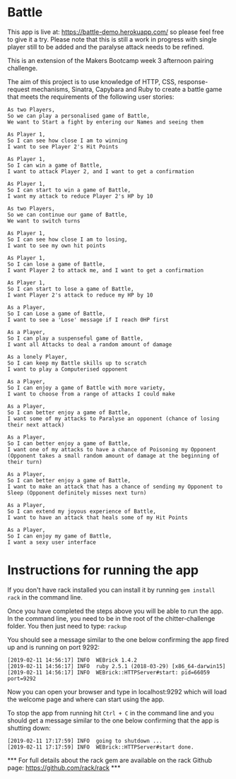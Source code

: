 # Battle

This app is live at: https://battle-demo.herokuapp.com/ so please feel free to give it a try.  Please note that this is still a work in progress with single player still to be added and the paralyse attack needs to be refined.

This is an extension of the Makers Bootcamp week 3 afternoon pairing challenge.  

The aim of this project is to use knowledge of HTTP, CSS, response-request mechanisms, Sinatra, Capybara and Ruby to create a battle game that meets the requirements of the following user stories:
```
As two Players,
So we can play a personalised game of Battle,
We want to Start a fight by entering our Names and seeing them

As Player 1,
So I can see how close I am to winning
I want to see Player 2's Hit Points

As Player 1,
So I can win a game of Battle,
I want to attack Player 2, and I want to get a confirmation

As Player 1,
So I can start to win a game of Battle,
I want my attack to reduce Player 2's HP by 10

As two Players,
So we can continue our game of Battle,
We want to switch turns

As Player 1,
So I can see how close I am to losing,
I want to see my own hit points

As Player 1,
So I can lose a game of Battle,
I want Player 2 to attack me, and I want to get a confirmation

As Player 1,
So I can start to lose a game of Battle,
I want Player 2's attack to reduce my HP by 10

As a Player,
So I can Lose a game of Battle,
I want to see a 'Lose' message if I reach 0HP first

As a Player,
So I can play a suspenseful game of Battle,
I want all Attacks to deal a random amount of damage

As a lonely Player,
So I can keep my Battle skills up to scratch
I want to play a Computerised opponent

As a Player,
So I can enjoy a game of Battle with more variety,
I want to choose from a range of attacks I could make

As a Player,
So I can better enjoy a game of Battle,
I want some of my attacks to Paralyse an opponent (chance of losing their next attack)

As a Player,
So I can better enjoy a game of Battle,
I want one of my attacks to have a chance of Poisoning my Opponent (Opponent takes a small random amount of damage at the beginning of their turn)

As a Player,
So I can better enjoy a game of Battle,
I want to make an attack that has a chance of sending my Opponent to Sleep (Opponent definitely misses next turn)

As a Player,
So I can extend my joyous experience of Battle,
I want to have an attack that heals some of my Hit Points

As a Player,
So I can enjoy my game of Battle,
I want a sexy user interface
```
# Instructions for running the app

If you don't have rack installed you can install it by running ```gem install rack``` in the command line.

Once you have completed the steps above you will be able to run the app. In the command line, you need to be in the root of the chitter-challenge folder. You then just need to type: ```rackup```

You should see a message similar to the one below confirming the app fired up and is running on port 9292:
```
[2019-02-11 14:56:17] INFO  WEBrick 1.4.2
[2019-02-11 14:56:17] INFO  ruby 2.5.1 (2018-03-29) [x86_64-darwin15]
[2019-02-11 14:56:17] INFO  WEBrick::HTTPServer#start: pid=66059 port=9292
```
Now you can open your browser and type in localhost:9292 which will load the welcome page and where can start using the app.

To stop the app from running hit ```Ctrl + C``` in the command line and you should get a message similar to the one below confirming that the app is shutting down:
```
[2019-02-11 17:17:59] INFO  going to shutdown ...
[2019-02-11 17:17:59] INFO  WEBrick::HTTPServer#start done.
```
*** For full details about the rack gem are available on the rack Github page: https://github.com/rack/rack ***
